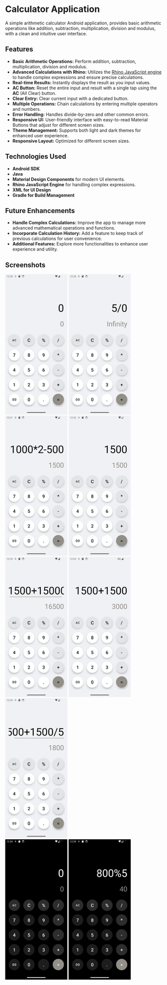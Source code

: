 # Calculator Application

A simple arithmetic calculator Android application, provides basic arithmetic operations like addition, subtraction, multiplication, division and modulus, with a clean and intuitive user interface.

## Features

- **Basic Arithmetic Operations:** Perform addition, subtraction, multiplication, division and modulus.
- **Advanced Calculations with Rhino:** Utilizes the [Rhino JavaScript engine](https://github.com/APISENSE/rhino-android) to handle complex expressions and ensure precise calculations.
- **Real-time Results:**  Instantly displays the result as you input values.
- **AC Button:** Reset the entire input and result with a single tap using the **AC** (All Clear) button.
- **Clear Entry:** Clear current input with a dedicated button.
- **Multiple Operations:** Chain calculations by entering multiple operators and numbers.
- **Error Handling:** Handles divide-by-zero and other common errors.
- **Responsive UI:** User-friendly interface with easy-to-read Material Buttons that adjust for different screen sizes.
- **Theme Management:** Supports both light and dark themes for enhanced user experience.
- **Responsive Layout:** Optimized for different screen sizes.

## Technologies Used

- **Android SDK**
- **Java**
- **Material Design Components** for modern UI elements.
- **Rhino JavaScript Engine** for handling complex expressions.
- **XML for UI Design**
- **Gradle for Build Management**

## Future Enhancements

- **Handle Complex Calculations:** Improve the app to manage more advanced mathematical operations and functions.
- **Incorporate Calculation History:** Add a feature to keep track of previous calculations for user convenience.
- **Additional Features:** Explore more functionalities to enhance user experience and utility.

## Screenshots
<img src="./Screenshots/ss_1.png" alt="Screenshot 1" width="200" height="450"/> <img src="./Screenshots/ss_2.png" alt="Screenshot 2" width="200" height="450"/> 
<img src="./Screenshots/ss_3.png" alt="Screenshot 3" width="200" height="450"/> <img src="./Screenshots/ss_4.png" alt="Screenshot 4" width="200" height="450"/> <img src="./Screenshots/ss_5.png" alt="Screenshot 5" width="200" height="450"/> 
<img src="./Screenshots/ss_6.png" alt="Screenshot 6" width="200" height="450"/> <img src="./Screenshots/ss_7.png" alt="Screenshot 7" width="200" height="450"/> <br>
<img src="./Screenshots/ss_8.png" alt="Screenshot 8" width="200" height="450"/> <img src="./Screenshots/ss_9.png" alt="Screenshot 9" width="200" height="450"/>

